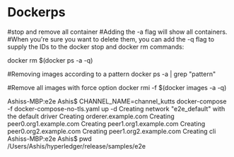 # Dockerps
#stop and remove all container
 #Adding the -a flag will show all containers. 
 #When you're sure you want to delete them, you can add the -q flag to supply the IDs to the docker stop and docker rm commands:

docker rm $(docker ps -a -q)

#Removing images according to a pattern
docker ps -a |  grep "pattern"

#Remove all images with force option
docker rmi -f $(docker images -a -q)

Ashiss-MBP:e2e Ashis$ CHANNEL_NAME=channel_kutts docker-compose -f docker-compose-no-tls.yaml up -d
Creating network "e2e_default" with the default driver
Creating orderer.example.com
Creating peer0.org1.example.com
Creating peer1.org1.example.com
Creating peer0.org2.example.com
Creating peer1.org2.example.com
Creating cli
Ashiss-MBP:e2e Ashis$ pwd
/Users/Ashis/hyperledger/release/samples/e2e

